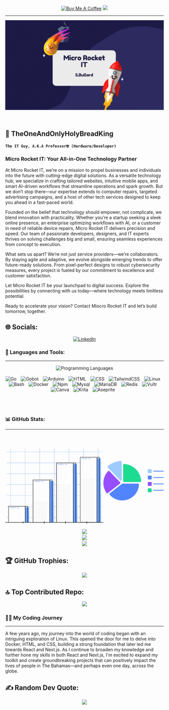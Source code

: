 <div align="center">
  
<a href="https://www.buymeacoffee.com/The1AndOnlyHolyBreadKing" target="_blank"><img src="https://cdn.buymeacoffee.com/buttons/v2/default-blue.png" alt="Buy Me A Coffee" style="height: 35px !important;width: 130px !important;" ></a> [![](https://visitcount.itsvg.in/api?id=TheOneAndOnlyHolyBreadKing&label=Profile%20Views&color=11&icon=3&pretty=true)](https://visitcount.itsvg.in)  
</div>

---

![github_cover_banner](https://github.com/TheOneAndOnlyHolyBreadKing/TheOneAndOnlyHolyBreadKing/blob/main/images/Micro%20Rocket%20IT.gif?raw=true)

<br>

## 🍞 TheOneAndOnlyHolyBreadKing

**`The IT Guy, A.K.A Professor🤓 (Hardware/Developer)`**

 ### Micro Rocket IT: Your All-in-One Technology Partner

At Micro Rocket IT, we’re on a mission to propel businesses and individuals into the future with cutting-edge digital solutions. As a versatile technology hub, we specialize in crafting tailored websites, intuitive mobile apps, and smart AI-driven workflows that streamline operations and spark growth. But we don’t stop there—our expertise extends to computer repairs, targeted advertising campaigns, and a host of other tech services designed to keep you ahead in a fast-paced world.

Founded on the belief that technology should empower, not complicate, we blend innovation with practicality. Whether you’re a startup seeking a sleek online presence, an enterprise optimizing workflows with AI, or a customer in need of reliable device repairs, Micro Rocket IT delivers precision and speed. Our team of passionate developers, designers, and IT experts thrives on solving challenges big and small, ensuring seamless experiences from concept to execution.

What sets us apart? We’re not just service providers—we’re collaborators. By staying agile and adaptive, we evolve alongside emerging trends to offer future-ready solutions. From pixel-perfect designs to robust cybersecurity measures, every project is fueled by our commitment to excellence and customer satisfaction.

Let Micro Rocket IT be your launchpad to digital success. Explore the possibilities by connecting with us today—where technology meets limitless potential.

Ready to accelerate your vision? Contact Miocro Rocket IT and let’s build tomorrow, together.

## 🌐 Socials:
<div align="center">

[![LinkedIn](https://img.shields.io/badge/LinkedIn-%230077B5.svg?logo=linkedin&logoColor=white)](https://www.linkedin.com/in/sandugan-bullard/) 

</div>

### 🧰 Languages and Tools:

---

<div align="center" style="display:block;">
    <img width="100px" alt="Programming Languages" src="https://user-images.githubusercontent.com/78341798/194531121-47b0119a-ce00-439d-b586-125f86acb098.png"/> 
</div>
<br>

<div align="center" >
<img alt="Go" width="60px" style="padding-right:10px;" src="https://imgs.search.brave.com/Gb0hF6tBB1kq_jIQCsg5zfmfU2UexYykCeIV1Zi7MJw/rs:fit:860:0:0:0/g:ce/aHR0cHM6Ly9nby5k/ZXYvaW1hZ2VzL2dv/LWxvZ28tYmx1ZS5z/dmc"/> 
<img alt="Gobot" width="60px" style="padding-right:10px;" src="https://raw.githubusercontent.com/hybridgroup/gobot-site/master/source/images/elements/gobot-logo-small.png" />
<img alt="Arduino" width="60px" style="padding-right:10px;" src="https://imgs.search.brave.com/95n9hJdY0wGi1gjhBKJPN97t13WOK31RMVQ7O62_6Ms/rs:fit:860:0:0/g:ce/aHR0cHM6Ly9jZG4u/d29ybGR2ZWN0b3Js/b2dvLmNvbS9sb2dv/cy9hcmR1aW5vLTEu/c3Zn.svg"/>
<img alt="HTML" width="60px" style="padding-right:10px;" src="https://cdn.jsdelivr.net/gh/devicons/devicon/icons/html5/html5-plain.svg" />
<img alt="CSS" width="60px" style="padding-right:10px;" src="https://cdn.jsdelivr.net/gh/devicons/devicon/icons/css3/css3-plain.svg" />
<img alt="TailwindCSS" width="110px" style="padding-right:10px;" src="https://cdn.jsdelivr.net/gh/devicons/devicon/icons/tailwindcss/tailwindcss-original-wordmark.svg" />
<img alt="Linux" width="60px" style="padding-right:10px;" src="https://cdn.jsdelivr.net/gh/devicons/devicon/icons/linux/linux-original.svg" />
<img alt="Bash" width="60px" style="padding-right:10px;" src="https://cdn.jsdelivr.net/gh/devicons/devicon/icons/bash/bash-original.svg" />
<img alt="Docker" width="60px" style="padding-right:10px;" src="https://cdn.jsdelivr.net/gh/devicons/devicon/icons/docker/docker-original-wordmark.svg"  />
<img alt="Npm" width="60px" style="padding-right:10px;" src="https://cdn.jsdelivr.net/gh/devicons/devicon/icons/npm/npm-original-wordmark.svg" />
<img alt="Mysql" width="80px" style="padding-right:10px;" src="https://www.svgrepo.com/show/303251/mysql-logo.svg" />
<img alt="MariaDB" width="80px" style="padding-right:10px;" src="https://www.svgrepo.com/show/354039/mariadb.svg" />
<img alt="Redis" width="60px" style="padding-right:10px;" src="https://www.svgrepo.com/show/303460/redis-logo.svg" />
<img alt="Vultr" width="60px" style="padding-right:10px;" src="https://www.svgrepo.com/show/331636/vultr.svg" />
<img alt="Canva" width="60px" style="padding-right:10px;" src="https://uxwing.com/wp-content/themes/uxwing/download/brands-and-social-media/canva-icon.png" />
<img alt="Krita" width="60px" style="padding-right:10px;" src="https://upload.wikimedia.org/wikipedia/commons/7/73/Calligrakrita-base.svg" />
<img alt="Aseprite" width="60px" style="padding-right:10px;" src="https://community.aseprite.org/uploads/default/original/2X/6/66c33251292331d29585d32632c3870651b66e01.png" />


</div>
<br>
<br>
<br>

### 📊 GitHub Stats:

---
<div align="center">
  

![stats_banner](https://github.com/TheOneAndOnlyHolyBreadKing/TheOneAndOnlyHolyBreadKing/blob/main/images/Graph%20github.gif?raw=true)

![](https://github-readme-stats.vercel.app/api?username=TheOneAndOnlyHolyBreadKing&theme=radical&hide_border=false&include_all_commits=true&count_private=false)<br/>
![](https://github-readme-streak-stats.herokuapp.com/?user=TheOneAndOnlyHolyBreadKing&theme=radical&hide_border=false)<br/>
![](https://github-readme-stats.vercel.app/api/top-langs/?username=TheOneAndOnlyHolyBreadKing&theme=radical&hide_border=false&include_all_commits=true&count_private=false&layout=compact)

</div>

## 🏆 GitHub Trophies:
<div align="center">

![](https://github-profile-trophy.vercel.app/?username=TheOneAndOnlyHolyBreadKing&theme=radical&no-frame=false&no-bg=false&margin-w=4)

</div>

## 🔝 Top Contributed Repo:
<div align="center">

![](https://github-contributor-stats.vercel.app/api?username=TheOneAndOnlyHolyBreadKing&limit=5&theme=dark&combine_all_yearly_contributions=true)

</div>

### 👨‍💻 My Coding Journey
---

A few years ago, my journey into the world of coding began with an intriguing exploration of Linux. This opened the door for me to delve into Docker, HTML, and CSS, building a strong foundation that later led me towards React and Next.js. As I continue to broaden my knowledge and further hone my skills in both React and Next.js, I'm excited to expand my toolkit and create groundbreaking projects that can positively impact the lives of people in The Bahamas—and perhaps even one day, across the globe.

## ✍️ Random Dev Quote:
<div align="center">

![](https://quotes-github-readme.vercel.app/api?type=horizontal&theme=radical)

</div>
